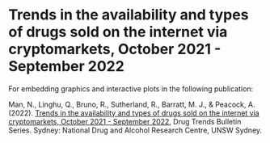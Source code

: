 # Trends in the availability and types of drugs sold on the internet via cryptomarkets, October 2021 - September 2022
For embedding graphics and interactive plots in the following publication:

Man, N., Linghu, Q., Bruno, R., Sutherland, R., Barratt, M. J., & Peacock, A. (2022). <a href="https://ndarc.med.unsw.edu.au/resource-analytics/trends-cryptomarket-drug-listings-oct2021-sep2022">Trends in the availability and types of drugs sold on the internet via cryptomarkets, October 2021 - September 2022</a>, Drug Trends Bulletin Series. Sydney: National Drug and Alcohol Research Centre, UNSW Sydney.
